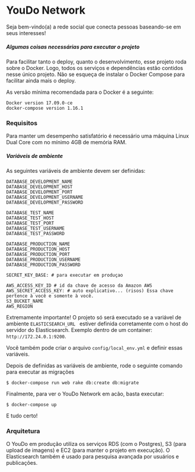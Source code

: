 # YouDo Network

Seja bem-vindo(a) a rede social que conecta pessoas baseando-se em seus interesses!

##### Algumas coisas necessárias para executar o projeto

Para facilitar tanto o deploy, quanto o desenvolvimento, esse projeto roda sobre o Docker. Logo, todos os serviços e dependências estão contidos nesse único projeto. Não se esqueça de instalar o Docker Compose para facilitar ainda mais o deploy.

As versão mínima recomendada para o Docker é a seguinte:

```
Docker version 17.09.0-ce
docker-compose version 1.16.1
```

### Requisitos

Para manter um desempenho satisfatório é necessário uma máquina Linux Dual Core com no mínimo 4GB de memória RAM.

##### Variáveis de ambiente

As seguintes variáveis de ambiente devem ser definidas:

```
DATABASE_DEVELOPMENT_NAME
DATABASE_DEVELOPMENT_HOST
DATABASE_DEVELOPMENT_PORT
DATABASE_DEVELOPMENT_USERNAME
DATABASE_DEVELOPMENT_PASSWORD

DATABASE_TEST_NAME
DATABASE_TEST_HOST
DATABASE_TEST_PORT
DATABASE_TEST_USERNAME
DATABASE_TEST_PASSWORD

DATABASE_PRODUCTION_NAME
DATABASE_PRODUCTION_HOST
DATABASE_PRODUCTION_PORT
DATABASE_PRODUCTION_USERNAME
DATABASE_PRODUCTION_PASSWORD

SECRET_KEY_BASE: # para executar em produçao

AWS_ACCESS_KEY_ID # id da chave de acesso da Amazon AWS
AWS_SECRET_ACCESS_KEY: # auto explicativo... (risos) Essa chave pertence à você e somente à você.
S3_BUCKET_NAME
AWS_REGION
```

Extremamente importante! O projeto só será executado se a variável de ambiente ```ELASTICSEARCH_URL ``` estiver definida corretamente com o host do servidor do Elasticsearch. Exemplo dentro de um container: ```http://172.24.0.1:9200```.

Você também pode criar o arquivo ```config/local_env.yml``` e definir essas variáveis.

Depois de definidas as variáveis de ambiente, rode o seguinte comando para executar as migrações

```
$ docker-compose run web rake db:create db:migrate
```

Finalmente, para ver o YouDo Network em acão, basta executar:

```
$ docker-compose up
```

E tudo certo!

### Arquitetura

O YouDo em produção utiliza os serviços RDS (com o Postgres), S3 (para upload de imagens) e EC2 (para manter o projeto em execução). O Elasticsearch também é usado para pesquisa avançada por usuários e publicações.